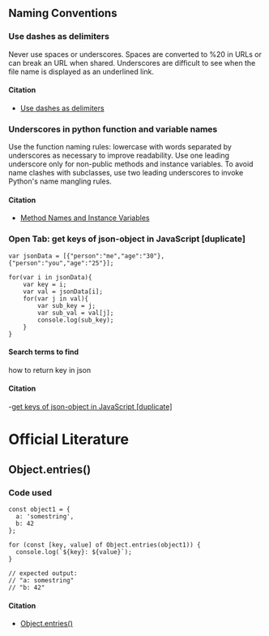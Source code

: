 ## Naming Conventions

### Use dashes as delimiters

Never use spaces or underscores. Spaces are converted to %20 in URLs or can break an URL when shared. Underscores are difficult to see when the file name is displayed as an underlined link.

#### Citation

- [Use dashes as delimiters](https://github.com/bartvandebiezen/file-name-conventions#:~:text=Use%20dashes%20as%20delimiters,-You%20should%20use&text=Never%20use%20spaces%20or%20underscores,displayed%20as%20an%20underlined%20link.)

### Underscores in python function and variable names

Use the function naming rules: lowercase with words separated by underscores as necessary to improve readability. Use one leading underscore only for non-public methods and instance variables. To avoid name clashes with subclasses, use two leading underscores to invoke Python's name mangling rules.

#### Citation

- [Method Names and Instance Variables](https://peps.python.org/pep-0008/#:~:text=Use%20the%20function%20naming%20rules,invoke%20Python's%20name%20mangling%20rules.)

### Open Tab: get keys of json-object in JavaScript [duplicate]

```
var jsonData = [{"person":"me","age":"30"},{"person":"you","age":"25"}];

for(var i in jsonData){
    var key = i;
    var val = jsonData[i];
    for(var j in val){
        var sub_key = j;
        var sub_val = val[j];
        console.log(sub_key);
    }
}

```

#### Search terms to find
how to return key in json

#### Citation
-[get keys of json-object in JavaScript [duplicate]](https://stackoverflow.com/questions/8430336/get-keys-of-json-object-in-javascript)

# Official Literature
## Object.entries()

### Code used

```
const object1 = {
  a: 'somestring',
  b: 42
};

for (const [key, value] of Object.entries(object1)) {
  console.log(`${key}: ${value}`);
}

// expected output:
// "a: somestring"
// "b: 42"

```

#### Citation

- [Object.entries()](https://developer.mozilla.org/en-US/docs/Web/JavaScript/Reference/Global_Objects/Object/entries)